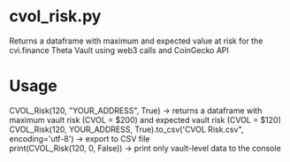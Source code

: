 # cvol_risk.py
Returns a dataframe with maximum and expected value at risk for the cvi.finance Theta Vault using web3 calls and CoinGecko API

# Usage
CVOL_Risk(120, "YOUR_ADDRESS", True) -> returns a dataframe with maximum vault risk (CVOL = $200) and expected vault risk (CVOL = $120) <br>
CVOL_Risk(120, YOUR_ADDRESS, True).to_csv('CVOL Risk.csv", encoding='utf-8') -> export to CSV file <br>
print(CVOL_Risk(120, 0, False)) -> print only vault-level data to the console <br>


